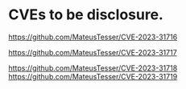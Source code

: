 # CVEs to be disclosure.

https://github.com/MateusTesser/CVE-2023-31716


https://github.com/MateusTesser/CVE-2023-31717


https://github.com/MateusTesser/CVE-2023-31718 
https://github.com/MateusTesser/CVE-2023-31719
